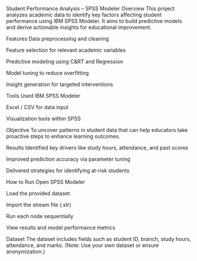 Student Performance Analysis – SPSS Modeler
Overview
This project analyzes academic data to identify key factors affecting student performance using IBM SPSS Modeler. It aims to build predictive models and derive actionable insights for educational improvement.

Features
Data preprocessing and cleaning

Feature selection for relevant academic variables

Predictive modeling using C&RT and Regression

Model tuning to reduce overfitting

Insight generation for targeted interventions

Tools Used
IBM SPSS Modeler

Excel / CSV for data input

Visualization tools within SPSS

Objective
To uncover patterns in student data that can help educators take proactive steps to enhance learning outcomes.

Results
Identified key drivers like study hours, attendance, and past scores

Improved prediction accuracy via parameter tuning

Delivered strategies for identifying at-risk students

How to Run
Open SPSS Modeler

Load the provided dataset

Import the stream file (.str)

Run each node sequentially

View results and model performance metrics

Dataset
The dataset includes fields such as student ID, branch, study hours, attendance, and marks. (Note: Use your own dataset or ensure anonymization.)
